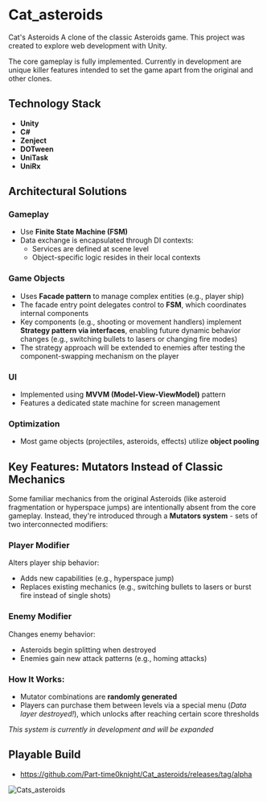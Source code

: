 # Cat_asteroids
 
Cat's Asteroids
A clone of the classic Asteroids game. This project was created to explore web development with Unity.

The core gameplay is fully implemented. Currently in development are unique killer features intended to set the game apart from the original and other clones.

## Technology Stack
- **Unity**
- **C#**
- **Zenject**
- **DOTween**
- **UniTask**
- **UniRx**

## Architectural Solutions

### Gameplay
- Use **Finite State Machine (FSM)**
- Data exchange is encapsulated through DI contexts:
  - Services are defined at scene level
  - Object-specific logic resides in their local contexts

### Game Objects
- Uses **Facade pattern** to manage complex entities (e.g., player ship)
- The facade entry point delegates control to **FSM**, which coordinates internal components
- Key components (e.g., shooting or movement handlers) implement **Strategy pattern via interfaces**, enabling future dynamic behavior changes (e.g., switching bullets to lasers or changing fire modes)
- The strategy approach will be extended to enemies after testing the component-swapping mechanism on the player

### UI
- Implemented using **MVVM (Model-View-ViewModel)** pattern
- Features a dedicated state machine for screen management

### Optimization
- Most game objects (projectiles, asteroids, effects) utilize **object pooling**

## Key Features: Mutators Instead of Classic Mechanics

Some familiar mechanics from the original Asteroids (like asteroid fragmentation or hyperspace jumps) are intentionally absent from the core gameplay. Instead, they're introduced through a **Mutators system** - sets of two interconnected modifiers:

### Player Modifier
Alters player ship behavior:
- Adds new capabilities (e.g., hyperspace jump)
- Replaces existing mechanics (e.g., switching bullets to lasers or burst fire instead of single shots)

### Enemy Modifier
Changes enemy behavior:
- Asteroids begin splitting when destroyed
- Enemies gain new attack patterns (e.g., homing attacks)

### How It Works:
- Mutator combinations are **randomly generated**
- Players can purchase them between levels via a special menu (*Data layer destroyed!*), which unlocks after reaching certain score thresholds

*This system is currently in development and will be expanded*

## Playable Build
- https://github.com/Part-time0knight/Cat_asteroids/releases/tag/alpha

![Cats_asteroids](https://github.com/user-attachments/assets/1f3eeb80-e490-4b29-9997-3d99ae091df0)


